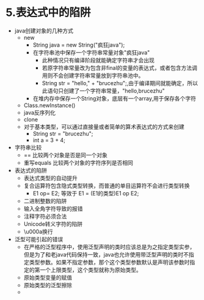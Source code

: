 # 5.表达式中的陷阱
- java创建对象的几种方式
	- new
		- String java = new String("疯狂java");
		- 在字符串池中保存一个字符串常量对象"疯狂java"
			- 此种情况只有编译阶段就能确定字符串才会出现
			- 若原字符串常量改为包含非final的变量的表达式，或者包含方法调用则不会创建字符串常量放到字符串池中。
			- String str = "hello," + "brucezhu";,由于编译期间就能确定，所以此语句只创建了一个字符串常量，"hello,brucezhu"
		- 在堆内存中保存一个String对象，底层有一个array,用于保存各个字符
	- Class.newInstance()
	- java反序列化
	- clone
	- 对于基本类型，可以通过直接量或者简单的算术表达式的方式来创建
		- String str = "brucezhu";
		- int a = 3 + 4;
- 字符串比较
	- == 比较两个对象是否是同一个对象
	- 重写equals 比较两个对象的字符序列是否相同
- 表达式的陷阱
	- 表达式类型的自动提升
	- 复合运算符包含隐式类型转换，而普通的单目运算符不会进行类型转换
		- E1 op= E2; 等效于 E1 = (E1的类型)E1 op E2;
	- 二进制整数的陷阱
	- 输入全角字符导致的报错
	- 注释字符必须合法
	- Unicode转义字符的陷阱
	- \u000a换行
- 泛型可能引起的错误
	- 在严格的泛型程序中，使用泛型声明的类时应该总是为之指定类型实参，但是为了和老java代码保持一致，java也允许使用带泛型声明的类时不指定类型参数。如果不指定参数，那个这个类型参数默认是声明该参数时指定的第一个上限类型，这个类型就称为原始类型。
	- 原始类型变量的赋值
	- 原始类型的泛型擦除
	- 